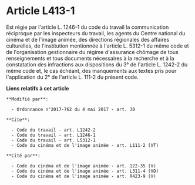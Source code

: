 # Article L413-1

Est régie par l'article L. 1246-1 du code du travail la communication réciproque par les inspecteurs du travail, les agents
du Centre national du cinéma et de l'image animée, des directions régionales des affaires culturelles, de l'institution
mentionnée à l'article L. 5312-1 du même code et de l'organisation gestionnaire du régime d'assurance chômage de tous
renseignements et tous documents nécessaires à la recherche et à la constatation des infractions aux dispositions du 3° de
l'article L. 1242-2 du même code et, le cas échéant, des manquements aux textes pris pour l'application du 2° de l'article L.
111-2 du présent code.

**Liens relatifs à cet article**

	**Modifié par**:

	  - Ordonnance n°2017-762 du 4 mai 2017 - art. 30

	**Cite**:

	  - Code du travail - art. L1242-2
	  - Code du travail - art. L1246-1
	  - Code du travail - art. L5312-1
	  - Code du cinéma et de l'image animée - art. L111-2 (VT)

	**Cité par**:

	  - Code du cinéma et de l'image animée - art. 122-35 (V)
	  - Code du cinéma et de l'image animée - art. L311-4 (VD)
	  - Code du cinéma et de l'image animée - art. R423-9 (V)
